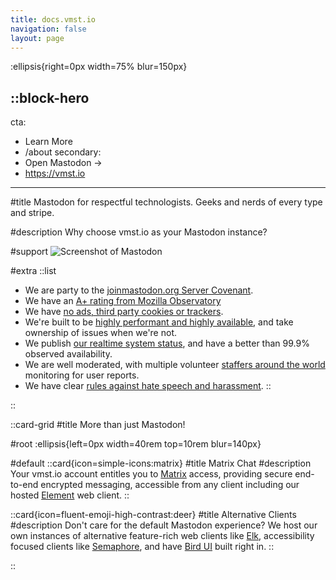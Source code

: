 ```yaml
---
title: docs.vmst.io
navigation: false
layout: page
---
```


:ellipsis{right=0px width=75% blur=150px}

::block-hero
---
cta:
  - Learn More
  - /about
secondary:
  - Open Mastodon →
  - https://vmst.io
---

#title
Mastodon for respectful technologists. Geeks and nerds of every type and stripe.

#description
Why choose vmst.io as your Mastodon instance?

#support
![Screenshot of Mastodon](/mastodon-screenshot.png)

#extra
  ::list
  - We are party to the [joinmastodon.org Server Covenant](https://joinmastodon.org/covenant).
  - We have an [A+ rating from Mozilla Observatory](https://observatory.mozilla.org/analyze/vmst.io) 
  - We have [no ads, third party cookies or trackers](https://themarkup.org/blacklight?url=vmst.io).
  - We're built to be [highly performant and highly available](/infrastructure), and take ownership of issues when we're not.
  - We publish [our realtime system status](https://status.vmst.io), and have a better than 99.9% observed availability.
  - We are well moderated, with multiple volunteer [staffers around the world](/about/staff) monitoring for user reports.
  - We have clear [rules against hate speech and harassment](/rules).
  ::

::

::card-grid
#title
More than just Mastodon!

#root
:ellipsis{left=0px width=40rem top=10rem blur=140px}

#default
  ::card{icon=simple-icons:matrix}
  #title
  Matrix Chat
  #description
  Your vmst.io account entitles you to [Matrix](/matrix) access, providing secure end-to-end encrypted messaging, accessible from any client including our hosted [Element](https://element.vmst.io) web client.
  ::

  ::card{icon=fluent-emoji-high-contrast:deer}
  #title
  Alternative Clients
  #description
  Don't care for the default Mastodon experience? We host our own instances of alternative feature-rich web clients like [Elk](https://elk.vmst.io), accessibility focused clients like [Semaphore](https://semaphore.vmst.io), and have [Bird UI](/flings/birdui) built right in.
  ::

::